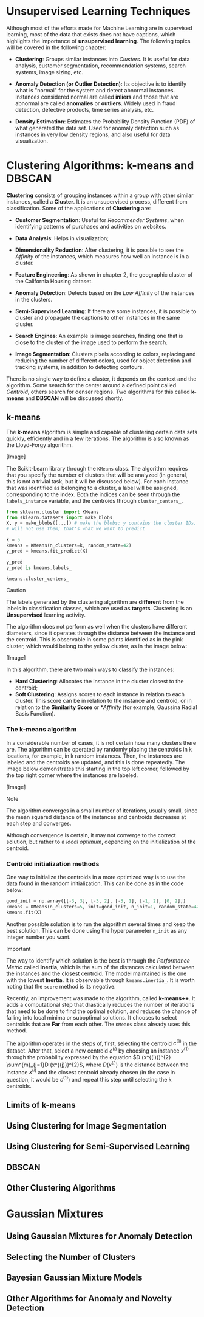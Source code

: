 # Unsupervised Learning Techniques

Although most of the efforts made for Machine Learning are in supervised learning, most of the data that exists does not have captions, which highlights the importance of **unsupervised learning**. The following topics will be covered in the following chapter:

- **Clustering**: Groups similar instances into _Clusters_. It is useful for data analysis, customer segmentation, recommendation systems, search systems, image sizing, etc.

- **Anomaly Detection (or Outlier Detection)**: Its objective is to identify what is "normal" for the system and detect abnormal instances. Instances considered normal are called **inliers** and those that are abnormal are called **anomalies** or **outliers**. Widely used in fraud detection, defective products, time series analysis, etc.

- **Density Estimation**: Estimates the Probability Density Function (PDF) of what generated the data set. Used for anomaly detection such as instances in very low density regions, and also useful for data visualization.
  
<!---------------------------------------------------->
<!---------------------------------------------------->
<!---------------------------------------------------->


# Clustering Algorithms: k-means and DBSCAN 

**Clustering** consists of grouping instances within a group with other similar instances, called a **Cluster**. It is an unsupervised process, different from classification. Some of the applications of **Clustering** are:

- **Customer Segmentation**: Useful for _Recommender Systems_, when identifying patterns of purchases and activities on websites.

- **Data Analysis**: Helps in visualization;

- **Dimensionality Reduction**: After clustering, it is possible to see the _Affinity_ of the instances, which measures how well an instance is in a cluster.

- **Feature Engineering**: As shown in chapter 2, the geographic cluster of the California Housing dataset.

- **Anomaly Detection**: Detects based on the _Low Affinity_ of the instances in the clusters.

- **Semi-Supervised Learning**: If there are some instances, it is possible to cluster and propagate the captions to other instances in the same cluster.

- **Search Engines**: An example is image searches, finding one that is close to the cluster of the image used to perform the search.

- **Image Segmentation**: Clusters pixels according to colors, replacing and reducing the number of different colors, used for object detection and tracking systems, in addition to detecting contours.

There is no single way to define a cluster, it depends on the context and the algorithm. Some search for the center around a defined point called _Centroid_, others search for denser regions. Two algorithms for this called **k-means** and **DBSCAN** will be discussed shortly.
<!---------------------------------------------------->
<!---------------------------------------------------->
<!---------------------------------------------------->


## k-means 

The **k-means** algorithm is simple and capable of clustering certain data sets quickly, efficiently and in a few iterations. The algorithm is also known as the Lloyd-Forgy algorithm.


[Image]


The Scikit-Learn library through the `KMeans` class. The algorithm requires that you specify the number of clusters that will be analyzed (in general, this is not a trivial task, but it will be discussed below). For each instance that was identified as belonging to a cluster, a label will be assigned, corresponding to the index. Both the indices can be seen through the `labels_instance` variable, and the centroids through `cluster_centers_`.


```python
from sklearn.cluster import KMeans
from sklearn.datasets import make_blobs
X, y = make_blobs([...]) # make the blobs: y contains the cluster IDs, but we
# will not use them; that's what we want to predict

k = 5
kmeans = KMeans(n_clusters=k, random_state=42)
y_pred = kmeans.fit_predict(X)

y_pred
y_pred is kmeans.labels_

kmeans.cluster_centers_
```


>[!CAUTION]
> The labels generated by the clustering algorithm are **different** from the labels in classification classes, which are used as **targets**. Clustering is an **Unsupervised** learning activity.


The algorithm does not perform as well when the clusters have different diameters, since it operates through the distance between the instance and the centroid. This is observable in some points identified as in the pink cluster, which would belong to the yellow cluster, as in the image below:

[Image]

In this algorithm, there are two main ways to classify the instances:
- **Hard Clustering**: Allocates the instance in the cluster closest to the centroid;
- **Soft Clustering**: Assigns scores to each instance in relation to each cluster. This score can be in relation to the instance and centroid, or in relation to the **Similarity Score** or **Affinity* (for example, Gaussina Radial Basis Function).
<!---------------------------------------------------->

### The k-means algorithm

In a considerable number of cases, it is not certain how many clusters there are. The algorithm can be operated by randomly placing the centroids in k locations, for example, in k random instances. Then, the instances are labeled and the centroids are updated, and this is done repeatedly. The image below demonstrates this starting in the top left corner, followed by the top right corner where the instances are labeled.

[Image]

>[!NOTE]
> The algorithm converges in a small number of iterations, usually small, since the mean squared distance of the instances and centroids decreases at each step and converges.

Although convergence is certain, it may not converge to the correct solution, but rather to a _local optimum_, depending on the initialization of the centroid.


<!---------------------------------------------------->

### Centroid initialization methods

One way to initialize the centroids in a more optimized way is to use the data found in the random initialization. This can be done as in the code below:

```python
good_init = np.array([[-3, 3], [-3, 2], [-3, 1], [-1, 2], [0, 2]])
kmeans = KMeans(n_clusters=5, init=good_init, n_init=1, random_state=42)
kmeans.fit(X)
```

Another possible solution is to run the algorithm several times and keep the best solution. This can be done using the hyperparameter `n_init` as any integer number you want.



> [!IMPORTANT]
> The way to identify which solution is the best is through the _Performance Metric_ called **Inertia**, which is the sum of the distances calculated between the instances and the closest centroid. The model maintained is the one with the lowest **Inertia**. It is observable through `kmeans.inertia_`. It is worth noting that the `score` method is its negative.


Recently, an improvement was made to the algorithm, called **k-means++**. It adds a computational step that drastically reduces the number of iterations that need to be done to find the optimal solution, and reduces the chance of falling into local minima or suboptimal solutions. It chooses to select centroids that are **Far** from each other. The `KMeans` class already uses this method.

The algorithm operates in the steps of, first, selecting the centroid $c^{(1)}$ in the dataset. After that, select a new centroid $c^{(i)}$ by choosing an instance $x^{(1)}$ through the probability expressed by the equation $D (x^{(i)})^{2} \sum^{m}_{j=1}D (x^{(j)})^{2}$, where $D (x^{(i)})$ is the distance between the instance $x^{(i)}$ and the closest centroid already chosen (in the case in question, it would be $c^{(1)}$) and repeat this step until selecting the k centroids.

<!---------------------------------------------------->
<!---------------------------------------------------->
## Limits of k-means


<!---------------------------------------------------->
                           
## Using Clustering for Image Segmentation 



<!---------------------------------------------------->

## Using Clustering for Semi-Supervised Learning  


<!---------------------------------------------------->

## DBSCAN 


<!---------------------------------------------------->
                                        
## Other Clustering Algorithms   



<!---------------------------------------------------->
<!---------------------------------------------------->
<!---------------------------------------------------->


# Gaussian Mixtures


<!---------------------------------------------------->
                              
## Using Gaussian Mixtures for Anomaly Detection


<!---------------------------------------------------->

## Selecting the Number of Clusters


<!---------------------------------------------------->
 
## Bayesian Gaussian Mixture Models 


<!---------------------------------------------------->

## Other Algorithms for Anomaly and Novelty Detection 



<!---------------------------------------------------->
